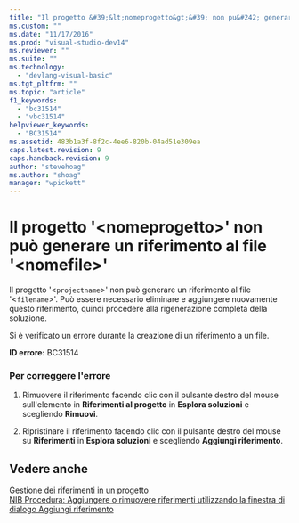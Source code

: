 ```yaml
---
title: "Il progetto &#39;&lt;nomeprogetto&gt;&#39; non pu&#242; generare un riferimento al file &#39;&lt;nomefile&gt;&#39; | Microsoft Docs"
ms.custom: ""
ms.date: "11/17/2016"
ms.prod: "visual-studio-dev14"
ms.reviewer: ""
ms.suite: ""
ms.technology: 
  - "devlang-visual-basic"
ms.tgt_pltfrm: ""
ms.topic: "article"
f1_keywords: 
  - "bc31514"
  - "vbc31514"
helpviewer_keywords: 
  - "BC31514"
ms.assetid: 483b1a3f-8f2c-4ee6-820b-04ad51e309ea
caps.latest.revision: 9
caps.handback.revision: 9
author: "stevehoag"
ms.author: "shoag"
manager: "wpickett"
---
```

# Il progetto &#39;&lt;nomeprogetto&gt;&#39; non pu&#242; generare un riferimento al file &#39;&lt;nomefile&gt;&#39;
Il progetto '\<`projectname`\>' non può generare un riferimento al file '\<`filename`\>'. Può essere necessario eliminare e aggiungere nuovamente questo riferimento, quindi procedere alla rigenerazione completa della soluzione.  
  
 Si è verificato un errore durante la creazione di un riferimento a un file.  
  
 **ID errore:** BC31514  
  
### Per correggere l'errore  
  
1.  Rimuovere il riferimento facendo clic con il pulsante destro del mouse sull'elemento in **Riferimenti al progetto** in **Esplora soluzioni** e scegliendo **Rimuovi**.  
  
2.  Ripristinare il riferimento facendo clic con il pulsante destro del mouse su **Riferimenti** in **Esplora soluzioni** e scegliendo **Aggiungi riferimento**.  
  
## Vedere anche  
 [Gestione dei riferimenti in un progetto](../ide/managing-references-in-a-project.md)   
 [NIB Procedura: Aggiungere o rimuovere riferimenti utilizzando la finestra di dialogo Aggiungi riferimento](http://msdn.microsoft.com/it-it/3bd75d61-f00c-47c0-86a2-dd1f20e231c9)
